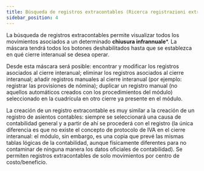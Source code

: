 ```yaml
---
title: Búsqueda de registros extracontables (Ricerca registrazioni extracontabili)
sidebar_position: 4
---
```


La búsqueda de registros extracontables permite visualizar todos los movimientos asociados a un determinado **chiusura infrannuale***. La máscara tendrá todos los botones deshabilitados hasta que se establezca en qué cierre interanual se desea operar.

Desde esta máscara será posible: encontrar y modificar los registros asociados al cierre interanual; eliminar los registros asociados al cierre interanual; añadir registros manuales al cierre interanual (por ejemplo: registrar las provisiones de nómina); duplicar un registro manual (no aquellos automáticos creados con los procedimientos del módulo) seleccionado en la cuadrícula en otro cierre ya presente en el módulo.

La creación de un registro extracontable es muy similar a la creación de un registro de asientos contables: siempre se seleccionará una causa de contabilidad general y a partir de ahí se procederá con el registro (la única diferencia es que no existe el concepto de protocolo de IVA en el cierre interanual: el módulo, sin embargo, es una copia que prevé las mismas tablas lógicas de la contabilidad, aunque físicamente diferentes para no contaminar de ninguna manera los datos oficiales de contabilidad). Se permiten registros extracontables de solo movimientos por centro de costo/beneficio.